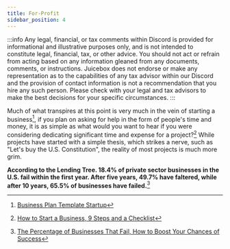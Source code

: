 ```yaml
---
title: For-Profit
sidebar_position: 4
---
```


:::info
Any legal, financial, or tax comments within Discord is provided for informational and illustrative purposes only, and is not intended to constitute legal, financial, tax, or other advice. You should not act or refrain from acting based on any information gleaned from any documents, comments, or instructions. Juicebox does not endorse or make any representation as to the capabilities of any tax advisor within our Discord and the provision of contact information is not a recommendation that you hire any such person. Please check with your legal and tax advisors to make the best decisions for your specific circumstances.
:::

Much of what transpires at this point is very much in the vein of starting a business[^1], if you plan on asking for help in the form of people's time and money, it is as simple as what would you want to hear if you were considering dedicating significant time and expense for a project?[^2] While projects have started with a simple thesis, which strikes a nerve, such as "Let's buy the U.S. Constitution", the reality of most projects is much more grim.

**According to the Lending Tree. 18.4% of private sector businesses in the U.S. fail within the first year. After five years, 49.7% have faltered, while after 10 years, 65.5% of businesses have failed.**[^3]

[^1]: [Business Plan Template Startup](https://www.score.org/resource/business-plan-template-startup-business)
[^2]: [How to Start a Business, 9 Steps and a Checklist](https://www.lendingtree.com/business/starting/)
[^3]: [The Percentage of Businesses That Fail, How to Boost Your Chances of Success](https://www.lendingtree.com/business/small/failure-rate/#:~:text=Methodology-,Key%20findings,65.5%25%20of%20businesses%20have%20failed.)
[^4]: [Search Pattern](./)

